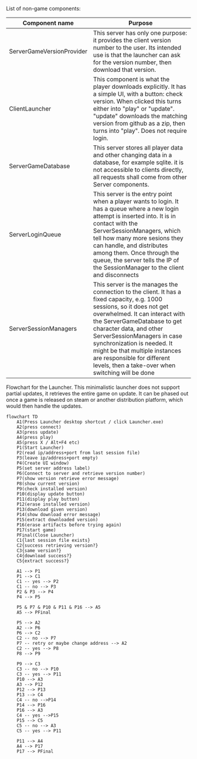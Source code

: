 List of non-game components:

| Component name  | Purpose |
| ------------- | ------------- |
| ServerGameVersionProvider  | This server has only one purpose: it provides the client version number to the user. Its intended use is that the launcher can ask for the version number, then download that version.  |
| ClientLauncher  | This component is what the player downloads explicitly. It has a simple UI, with a button: check version. When clicked this turns either into "play" or "update". "update" downloads the matching version from github as a zip, then turns into "play". Does not require login.|
| ServerGameDatabase  | This server stores all player data and other changing data in a database, for example sqlite. it is not accessible to clients directly, all requests shall come from other Server components.  |
| ServerLoginQueue  | This server is the entry point when a player wants to login. It has a queue where a new login attempt is inserted into. It is in contact with the ServerSessionManagers, which tell how many more sesions they can handle, and distributes among them. Once through the queue, the server tells the IP of the SessionManager to the client and disconnects|
| ServerSessionManagers  | This server is the manages the connection to the client. It has a fixed capacity, e.g. 1000 sessions, so it does not get overwhelmed. It can interact with the ServerGameDatabase to get character data, and other ServerSessionManagers in case synchronization is needed. It might be that multiple instances are responsible for different levels, then a take-over when switching will be done |

Flowchart for the Launcher. This minimalistic launcher does not support partial updates, it retrieves the entire game on update.
It can be phased out once a game is released on steam or another distribution platform, which would then handle the updates.

```mermaid
flowchart TD
    A1(Press Launcher desktop shortcut / click Launcher.exe)
    A2(press connect)
    A3(press update)
    A4(press play)
    A5(press X / Alt+F4 etc)
    P1(Start Launcher)
    P2(read ip/address+port from last session file)
    P3(leave ip/address+port empty)
    P4(Create UI window)
    P5(set server address label)
    P6(Connect to server and retrieve version number)
    P7(show version retrieve error message)
    P8(show current version)
    P9(check installed version)
    P10(display update button)
    P11(display play button)
    P12(erase installed version)
    P13(download given version)
    P14(show download error message)
    P15(extract downloaded version)
    P16(erase artifacts before trying again)
    P17(start game)
    PFinal(Close Launcher)
    C1{last session file exists}
    C2{success retrieving version?}
    C3{same version?}
    C4{download success?}
    C5{extract success?}

    A1 --> P1
    P1 --> C1
    C1 -- yes --> P2
    C1 -- no --> P3
    P2 & P3 --> P4
    P4 --> P5

    P5 & P7 & P10 & P11 & P16 --> A5
    A5 --> PFinal

    P5 --> A2
    A2 --> P6
    P6 --> C2
    C2 -- no --> P7
    P7 -- retry or maybe change address --> A2
    C2 -- yes --> P8
    P8 --> P9
    
    P9 --> C3
    C3 -- no --> P10
    C3 -- yes --> P11
    P10 --> A3
    A3 --> P12
    P12 --> P13
    P13 --> C4
    C4 -- no -->P14
    P14 --> P16
    P16 --> A3
    C4 -- yes -->P15
    P15 --> C5
    C5 -- no --> A3
    C5 -- yes --> P11

    P11 --> A4
    A4 --> P17
    P17 --> PFinal
```